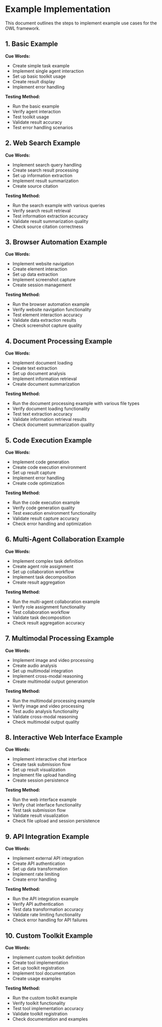# Example Implementation

This document outlines the steps to implement example use cases for the OWL framework.

## 1. Basic Example

**Cue Words:**
- Create simple task example
- Implement single agent interaction
- Set up basic toolkit usage
- Create result display
- Implement error handling

**Testing Method:**
- Run the basic example
- Verify agent interaction
- Test toolkit usage
- Validate result accuracy
- Test error handling scenarios

## 2. Web Search Example

**Cue Words:**
- Implement search query handling
- Create search result processing
- Set up information extraction
- Implement result summarization
- Create source citation

**Testing Method:**
- Run the search example with various queries
- Verify search result retrieval
- Test information extraction accuracy
- Validate result summarization quality
- Check source citation correctness

## 3. Browser Automation Example

**Cue Words:**
- Implement website navigation
- Create element interaction
- Set up data extraction
- Implement screenshot capture
- Create session management

**Testing Method:**
- Run the browser automation example
- Verify website navigation functionality
- Test element interaction accuracy
- Validate data extraction results
- Check screenshot capture quality

## 4. Document Processing Example

**Cue Words:**
- Implement document loading
- Create text extraction
- Set up document analysis
- Implement information retrieval
- Create document summarization

**Testing Method:**
- Run the document processing example with various file types
- Verify document loading functionality
- Test text extraction accuracy
- Validate information retrieval results
- Check document summarization quality

## 5. Code Execution Example

**Cue Words:**
- Implement code generation
- Create code execution environment
- Set up result capture
- Implement error handling
- Create code optimization

**Testing Method:**
- Run the code execution example
- Verify code generation quality
- Test execution environment functionality
- Validate result capture accuracy
- Check error handling and optimization

## 6. Multi-Agent Collaboration Example

**Cue Words:**
- Implement complex task definition
- Create agent role assignment
- Set up collaboration workflow
- Implement task decomposition
- Create result aggregation

**Testing Method:**
- Run the multi-agent collaboration example
- Verify role assignment functionality
- Test collaboration workflow
- Validate task decomposition
- Check result aggregation accuracy

## 7. Multimodal Processing Example

**Cue Words:**
- Implement image and video processing
- Create audio analysis
- Set up multimodal integration
- Implement cross-modal reasoning
- Create multimodal output generation

**Testing Method:**
- Run the multimodal processing example
- Verify image and video processing
- Test audio analysis functionality
- Validate cross-modal reasoning
- Check multimodal output quality

## 8. Interactive Web Interface Example

**Cue Words:**
- Implement interactive chat interface
- Create task submission flow
- Set up result visualization
- Implement file upload handling
- Create session persistence

**Testing Method:**
- Run the web interface example
- Verify chat interface functionality
- Test task submission flow
- Validate result visualization
- Check file upload and session persistence

## 9. API Integration Example

**Cue Words:**
- Implement external API integration
- Create API authentication
- Set up data transformation
- Implement rate limiting
- Create error handling

**Testing Method:**
- Run the API integration example
- Verify API authentication
- Test data transformation accuracy
- Validate rate limiting functionality
- Check error handling for API failures

## 10. Custom Toolkit Example

**Cue Words:**
- Implement custom toolkit definition
- Create tool implementation
- Set up toolkit registration
- Implement tool documentation
- Create usage examples

**Testing Method:**
- Run the custom toolkit example
- Verify toolkit functionality
- Test tool implementation accuracy
- Validate toolkit registration
- Check documentation and examples 